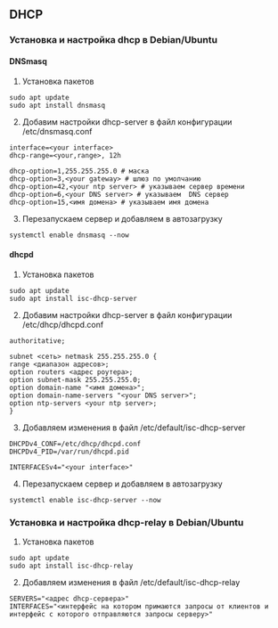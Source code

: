 ## DHCP

### Установка и настройка dhcp в Debian/Ubuntu

#### DNSmasq

1. Установка пакетов
```
sudo apt update
sudo apt install dnsmasq
```
2. Добавим настройки dhcp-server в файл конфигурации /etc/dnsmasq.conf
```
interface=<your interface>
dhcp-range=<your,range>, 12h

dhcp-option=1,255.255.255.0 # маска
dhcp-option=3,<your gateway> # шлюз по умолчанию
dhcp-option=42,<your ntp server> # указываем сервер времени
dhcp-option=6,<your DNS server> # указываем  DNS сервер
dhcp-option=15,<имя домена> # указываем имя домена
```
3. Перезапускаем сервер и добавляем в автозагрузку
```
systemctl enable dnsmasq --now
```

#### dhcpd

1. Установка пакетов
```
sudo apt update
sudo apt install isc-dhcp-server
```
2. Добавим настройки dhcp-server в файл конфигурации /etc/dhcp/dhcpd.conf
```
authoritative;

subnet <сеть> netmask 255.255.255.0 {
range <диапазон адресов>;
option routers <адрес роутера>;
option subnet-mask 255.255.255.0;
option domain-name "<имя домена>";
option domain-name-servers "<your DNS server>";
option ntp-servers <your ntp server>;
}
```
3. Добавляем изменения в файл /etc/default/isc-dhcp-server
```
DHCPDv4_CONF=/etc/dhcp/dhcpd.conf
DHCPDv4_PID=/var/run/dhcpd.pid

INTERFACESv4="<your interface>"
```
4. Перезапускаем сервер и добавляем в автозагрузку
```
systemctl enable isc-dhcp-server --now
```

### Установка и настройка dhcp-relay в Debian/Ubuntu
1. Установка пакетов
```
sudo apt update
sudo apt install isc-dhcp-relay
```
2. Добавляем изменения в файл /etc/default/isc-dhcp-relay
```
SERVERS="<адрес dhcp-сервера>"
INTERFACES="<интерфейс на котором примаются запросы от клиентов и интерфейс с которого отправляются запросы серверу>"
```
